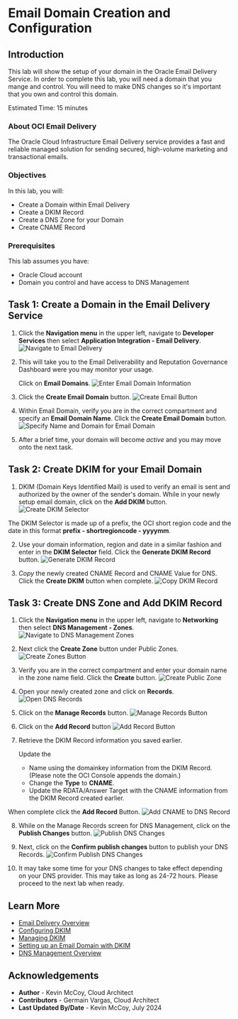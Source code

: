 # Email Domain Creation and Configuration

## Introduction

This lab will show the setup of your domain in the Oracle Email Delivery Service. In order to complete this lab, you will need a domain that you mange and control. You will need to make DNS changes so it's important that you own and control this domain.

Estimated Time: 15 minutes

### About OCI Email Delivery
The Oracle Cloud Infrastructure Email Delivery service provides a fast and reliable managed solution for sending secured, high-volume marketing and transactional emails.

### Objectives

In this lab, you will:
* Create a Domain within Email Delivery
* Create a DKIM Record
* Create a DNS Zone for your Domain
* Create CNAME Record

### Prerequisites

This lab assumes you have:
* Oracle Cloud account
* Domain you control and have access to DNS Management

## Task 1: Create a Domain in the Email Delivery Service

1. Click the **Navigation menu** in the upper left, navigate to **Developer Services** then select **Application Integration - Email Delivery**.
 ![Navigate to Email Delivery](https://oracle-livelabs.github.io/common/images/console/developer-application-emaildelivery.png)

2. This will take you to  the Email Deliverability and Reputation Governance Dashboard were you may monitor your usage.

   Click on **Email Domains**.
 ![Enter Email Domain Information](images/picture1.png)
3. Click the **Create Email Domain** button.
  ![Create Email Button](images/picture2.png)

4. Within Email Domain, verify you are in the correct compartment and specify an **Email Domain Name**. Click the **Create Email Domain** button.
 ![Specify Name and Domain for Email Domain](images/picture3.png)

5. After a brief time, your domain will become *active* and you may move onto the next task.


## Task 2: Create DKIM for your Email Domain

1. DKIM (Domain Keys Identified Mail) is used to verify an email is sent and authorized by the owner of the sender's domain. While in your newly setup email domain, click on the **Add DKIM** button.
![Create DKIM Selector](images/picture4.png)

 The DKIM Selector is made up of a prefix, the OCI short region code and the date in this format **prefix - shortregioncode - yyyymm**.

2. Use your domain information, region and date in a similar fashion and enter in the **DKIM Selector** field. Click the **Generate DKIM Record** button.
![Generate DKIM Record](images/picture5.png)

3. *Copy* the newly created CNAME Record and CNAME Value for DNS. Click the **Create DKIM** button when complete.
![Copy DKIM Record](images/picture6.png)

## Task 3: Create DNS Zone and Add DKIM Record

1. Click the **Navigation menu** in the upper left, navigate to **Networking** then select **DNS Management - Zones**.
![Navigate to DNS Management Zones](images/picture7.png)

2. Next click the **Create Zone** button under Public Zones.
![Create Zones Button](images/picture8.png)

3. Verify you are in the correct compartment and enter your domain name in the zone name field. Click the **Create** button.
![Create Public Zone](images/picture9.png)

4. Open your newly created zone and click on **Records**.
![Open DNS Records](images/picture10.png)

5. Click on the **Manage Records** button.
![Manage Records Button](images/picture11.png)

6. Click on the **Add Record** button
![Add Record Button](images/picture12.png)

7. Retrieve the DKIM Record information you saved earlier.

   Update the
    - Name using the domainkey information from the DKIM Record. (Please note the OCI Console appends the domain.)
    - Change the **Type** to **CNAME**.
    - Update the RDATA/Answer Target with the CNAME information from the DKIM Record created earlier.

  When complete click the **Add Record** Button.
![Add CNAME to DNS Record](images/picture13.png)

8. While on the Manage Records screen for DNS Management, click on the **Publish Changes** button.
![Publish DNS Changes](images/picture14.png)

9. Next, click on the **Confirm publish changes** button to publish your DNS Records.
![Confirm Publish DNS Changes](images/picture15.png)

10. It may take some time for your DNS changes to take effect depending on your DNS provider. This may take as long as 24-72 hours. Please proceed to the next lab when ready.

## Learn More

* [Email Delivery Overview](https://docs.oracle.com/en-us/iaas/Content/Email/Concepts/overview.htm)
* [Configuring DKIM](https://docs.oracle.com/en-us/iaas/Content/Email/Tasks/configure-dkim-using-the-console.htm)
* [Managing DKIM](https://docs.oracle.com/en-us/iaas/Content/Email/Tasks/configuredkim.htm)
* [Setting up an Email Domain with DKIM](https://docs.oracle.com/en-us/iaas/Content/Email/Tasks/managing_dkim-setup_email_domain_with_dkim.htm)
* [DNS Management Overview](https://docs.oracle.com/en-us/iaas/Content/DNS/Tasks/consoleoverview.htm)

## Acknowledgements
* **Author** - Kevin McCoy, Cloud Architect
* **Contributors** -  Germain Vargas, Cloud Architect
* **Last Updated By/Date** - Kevin McCoy, July 2024